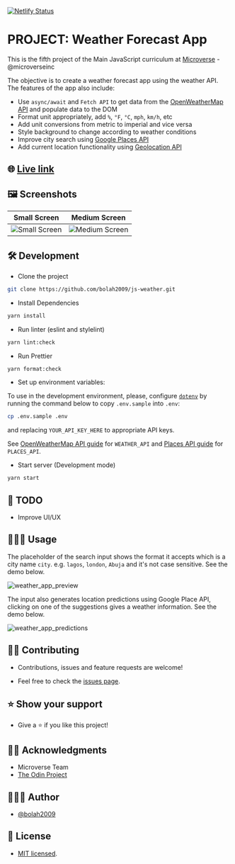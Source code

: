 [![Netlify Status](https://api.netlify.com/api/v1/badges/590c5e6a-dd37-4d26-a917-523d204052e6/deploy-status)](https://app.netlify.com/sites/bolah-js-weather/deploys)

# PROJECT: Weather Forecast App

This is the fifth project of the Main JavaScript curriculum at [Microverse](https://www.microverse.org/) - @microverseinc

The objective is to create a weather forecast app using the weather API. The features of the app also include:

- Use `async/await` and `Fetch API` to get data from the [OpenWeatherMap API](https://openweathermap.org/) and populate data to the DOM
- Format unit appropriately, add `%`, `°F`, `°C`, `mph`, `km/h`, etc
- Add unit conversions from metric to imperial and vice versa
- Style background to change according to weather conditions
- Improve city search using [Google Places API](https://developers.google.com/places/web-service/intro)
- Add current location functionality using [Geolocation API](https://developer.mozilla.org/en-US/docs/Web/API/Geolocation_API)

## 🌐 [Live link](https://bolah-js-weather.netlify.com/)

## 🖼️ Screenshots

|    Small Screen     |  Medium Screen   |
| :-----------------: | :--------------: |
| ![Small Screen](https://user-images.githubusercontent.com/36057474/67806287-d9566d80-fa92-11e9-974e-ffb15f54755d.png) | ![Medium Screen](https://user-images.githubusercontent.com/36057474/67806286-d8bdd700-fa92-11e9-94ad-a2fe0bfee6c9.png) |

## 🛠️ Development

- Clone the project

```bash
git clone https://github.com/bolah2009/js-weather.git
```

- Install Dependencies

```bash
yarn install
```

- Run linter (eslint and stylelint)

```bash
yarn lint:check
```

- Run Prettier

```bash
yarn format:check
```

- Set up environment variables:

To use in the development environment, please, configure [`dotenv`](https://github.com/motdotla/dotenv) by running the command below to copy `.env.sample` into `.env`:

```sh
cp .env.sample .env
```

and replacing `YOUR_API_KEY_HERE` to appropriate API keys.

See [OpenWeatherMap API guide](https://openweathermap.org/guide) for `WEATHER_API` and
[Places API guide](https://developers.google.com/places/web-service/intro) for `PLACES_API`.

- Start server (Development mode)

```bash
yarn start
```

## 🧾 TODO

- Improve UI/UX

## 👨🏽‍🏫 Usage

The placeholder of the search input shows the format it accepts which is a city name `city`. e.g. `lagos`, `london`, `Abuja` and it's not case sensitive. See the demo below.

![weather_app_preview](https://user-images.githubusercontent.com/36057474/67805778-ea52af00-fa91-11e9-9398-3ccfcb1126fc.gif)

The input also generates location predictions using Google Place API, clicking on one of the suggestions gives a weather information. See the demo below.

![weather_app_predictions](https://user-images.githubusercontent.com/36057474/67806226-bfb52600-fa92-11e9-929c-aa3edab1c70d.gif)

## 🤝🏾 Contributing

- Contributions, issues and feature requests are welcome!

- Feel free to check the [issues page](../../issues).

## ⭐️ Show your support

- Give a ⭐️ if you like this project!

## 🙏🏾 Acknowledgments

- Microverse Team
- [The Odin Project](https://www.theodinproject.com/courses/javascript/lessons/weather-app)

## 👨🏽‍💻 Author

- [@bolah2009](https://github.com/bolah2009/)

## 📝 License

- [MIT licensed](./LICENSE).
